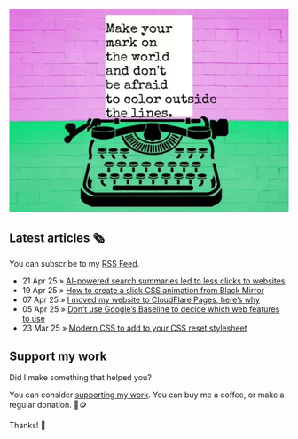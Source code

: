 ![animated image showing a typewriter typing out the following message: leave your mark on the world and dont be afraid to color outside of the lines. The word outside goes outside of the piece of paper](img/mark-on-the-world.webp)

## Latest articles 🗞️

You can subscribe to my [RSS Feed](https://www.roboleary.net/feed.xml).

<!-- BLOG:START -->
 - 21 Apr 25 » [AI-powered search summaries led to less clicks to websites](https://www.roboleary.net/blog/ai-seach-overviews/)
 - 19 Apr 25 » [How to create a slick CSS animation from Black Mirror](https://www.roboleary.net/blog/black-mirror-animation/)
 - 07 Apr 25 » [I moved my website to CloudFlare Pages, here’s why](https://www.roboleary.net/blog/cloudflare-pages/)
 - 05 Apr 25 » [Don’t use Google’s Baseline to decide which web features to use](https://www.roboleary.net/blog/baseline/)
 - 23 Mar 25 » [Modern CSS to add to your CSS reset stylesheet](https://www.roboleary.net/blog/reset-update/)<!-- BLOG:END -->

## Support my work

Did I make something that helped you?

You can consider [supporting my work](https://ko-fi.com/roboleary). You can buy me a coffee, or make a regular donation. 🌈🪙

Thanks! 🙏
